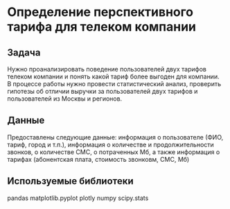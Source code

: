 # Определение перспективного тарифа для телеком компании

## Задача
Нужно проанализировать поведение пользователей двух тарифов телеком компании и понять какой тариф более выгоден для компании.  
В процессе работы нужно провести статистический анализ, проверить гипотезы об отличии выручки за пользователей двух тарифов и пользователей из Москвы и регионов.


## Данные  

Предоставлены следующие данные: информация о пользователе (ФИО, тариф, город и т.п.), информация о количестве и продолжительности звонков, о количестве СМС, о потраченных Мб, а также информация о тарифах (абонентская плата, стоимость звонковм, СМС, Мб) 

## Используемые библиотеки
pandas 
matplotlib.pyplot
plotly
numpy
scipy.stats 
